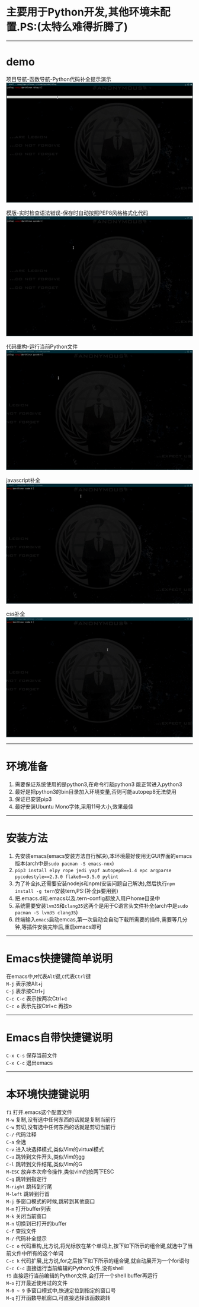 # 主要用于Python开发,其他环境未配置.PS:(太特么难得折腾了)
  
---------------------------------
  
# demo
项目导航-函数导航-Python代码补全提示演示  
![项目导航-函数导航-Python代码补全提示演示](./demo01.gif)  
  
模版-实时检查语法错误-保存时自动按照PEP8风格格式化代码  
![模版-实时检查语法错误-保存时自动按照PEP8风格格式化代码](./demo02.gif)  
  
代码重构-运行当前Python文件  
![代码重构-运行当前Python文件](./demo03.gif)  
  
javascript补全  
![javascript补全](./demo04.gif)  
  
css补全  
![css补全](./demo05.gif)  
  
---------------------------------
  
# 环境准备
1. 需要保证系统使用的是python3,在命令行敲python3 能正常进入python3  
2. 最好是把python3的bin目录加入环境变量,否则可能autopep8无法使用  
3. 保证已安装pip3  
4. 最好安装Ubuntu Mono字体,采用11号大小,效果最佳  
  
---------------------------------
  
# 安装方法
1. 先安装emacs(emacs安装方法自行解决),本环境最好使用无GUI界面的emacs版本(arch中是`sudo pacman -S emacs-nox`)  
2. `pip3 install elpy rope jedi yapf autopep8==1.4 epc argparse pycodestyle==2.3.0 flake8==3.5.0 pylint`  
3. 为了补全js,还需要安装nodejs和npm(安装问题自己解决),然后执行`npm install -g tern`安装tern,PS:(补全js要用到)  
4. 把.emacs.d和.emacs以及.tern-config都放入用户home目录中  
5. 系统需要安装`lvm35`和`clang35`这两个是用于C语言头文件补全(arch中是`sudo pacman -S lvm35 clang35`)  
6. 终端输入`emacs`启动emcas,第一次启动会自动下载所需要的插件,需要等几分钟,等插件安装完毕后,重启emacs即可  
  
---------------------------------
  
# Emacs快捷键简单说明
在emacs中,`M`代表`Alt`键,`C`代表`Ctrl`键  
`M-j` 表示按Alt+j  
`C-j` 表示按Ctrl+j  
`C-c C-c` 表示按两次Ctrl+c  
`C-c o` 表示先按Ctrl+c 再按o  
  
---------------------------------
  
# Emacs自带快捷键说明
`C-x C-s` 保存当前文件  
`C-x C-c` 退出emacs  
  
--------------------------------
  
# 本环境快捷键说明
`f1` 打开.emacs这个配置文件  
`M-w` 复制,没有选中任何东西的话就是复制当前行  
`C-w` 剪切,没有选中任何东西的话就是剪切当前行  
`C-/` 代码注释  
`C-a` 全选  
`C-v` 进入块选择模式,类似Vim的virtual模式  
`C-u` 跳转到文件开头,类似Vim的gg  
`C-l` 跳转到文件结尾,类似Vim的G  
`M-ESC` 放弃本次命令操作,类似vim的按两下ESC  
`C-g` 跳转到指定行  
`M-right` 跳转到行尾  
`M-left`  跳转到行首  
`M-j` 多窗口模式的时候,跳转到其他窗口  
`M-m` 打开buffer列表  
`M-k` 关闭当前窗口  
`M-n` 切换到已打开的buffer  
`C-f` 查找文件  
`M-/` 代码补全提示  
`C-c o` 代码重构,比方说,将光标放在某个单词上,按下如下所示的组合键,就选中了当前文件中所有的这个单词  
`C-c k` 代码扩展,比方说,for之后按下如下所示的组合键,就自动展开为一个for语句  
`C-c C-c` 直接运行当前编辑的Python文件,没有shell  
`f5` 直接运行当前编辑的Python文件,会打开一个shell buffer再运行  
`M-o` 打开最近使用过的文件  
`M-0 ~ 9` 多窗口模式中,快速定位到指定的窗口号  
`M-q` 打开函数导航窗口,可直接选择该函数跳转  